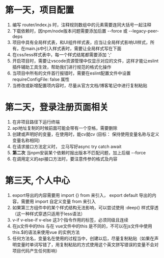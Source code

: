 # 第一天，项目配置
1. 编写 router/index.js 时，注释规则数组中的元素需要连同大括号一起注释
2. 下载依赖时，因npm/node版本问题需要添加后置 --force 或 --legacy-peer-deps
3. 项目中具有全局样式表，和UI组件样式表，应当让全局样式影响UI样式，所有，在main.js中引入样式表时，需要让全局样式写在下面
4. 在css/less样式表中，每一个样式结尾都需要添加 ';'
5. 开启项目时，需要让vscode资源管理中仅显示对应的文件，这样才能让eslint插件辅助工具生效，帮助我们进行规范的格式化操作
6. 当项目中所有的文件首行报错时，需要在eslint配置文件中设置 requireConfigFile: false 属性
7. 当修改或新增配置项内容时，尽量从官方文档/博客笔记中进行复制粘贴

# 第二天，登录注册页面相关
1. 在非项目路径下运行终端
2. api地址复制的时候前面可能会带有一个空格，需要删除
3. 创建或声明好的变量，在使用时，能cv就cv (目标： 保持使用变量名称与定义变量名称相同)
4. 在请求接口方法定义时， 立马写好async try catch await
5. **第二次** 当npm安装某个依赖时报出版本不匹配问题，加上后缀 --force
6. 在调用定义的api接口方法时，要注意传参的格式及内容

# 第三天, 个人中心
1. export导出的内容需要用 import {} from 来引入， export default 导出的内容，需要用 import 自定义变量 from 来引入
2. 如果第三方组件中的某个样式结构无法影响，可以尝试使用 :deep() 样式穿透（这一种样式穿透只适用于less语法）
3. v-if v-else-if v-else 这3个指令作用的标签，必须同级且连续
4. 在js文件中的this 与在 vue文件中的this 是不同的，不可以在js文件中使用this.$的语法来使用vue 的实例方法
5. 任何方法名，变量名在使用的过程当中，创建以后，尽量复制粘贴（如果在声明变量时单词写错了，用复制粘贴的方式使用这个英文拼写错误的变量不会对项目代码产生任何影响）